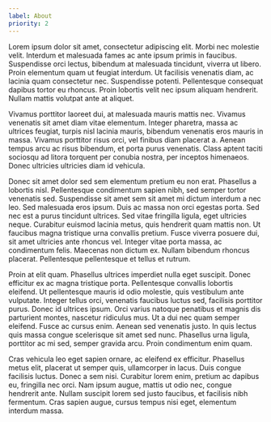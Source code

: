 ```yaml
---
label: About
priority: 2
---
```

Lorem ipsum dolor sit amet, consectetur adipiscing elit. Morbi nec molestie velit. Interdum et malesuada fames ac ante
ipsum primis in faucibus. Suspendisse orci lectus, bibendum at malesuada tincidunt, viverra ut libero. Proin elementum
quam ut feugiat interdum. Ut facilisis venenatis diam, ac lacinia quam consectetur nec. Suspendisse potenti.
Pellentesque consequat dapibus tortor eu rhoncus. Proin lobortis velit nec ipsum aliquam hendrerit. Nullam mattis
volutpat ante at aliquet.

Vivamus porttitor laoreet dui, at malesuada mauris mattis nec. Vivamus venenatis sit amet diam vitae elementum. Integer
pharetra, massa ac ultrices feugiat, turpis nisl lacinia mauris, bibendum venenatis eros mauris in massa. Vivamus
porttitor risus orci, vel finibus diam placerat a. Aenean tempus arcu ac risus bibendum, et porta purus venenatis. Class
aptent taciti sociosqu ad litora torquent per conubia nostra, per inceptos himenaeos. Donec ultricies ultricies diam id
vehicula.

Donec sit amet dolor sed sem elementum pretium eu non erat. Phasellus a lobortis nisl. Pellentesque condimentum sapien
nibh, sed semper tortor venenatis sed. Suspendisse sit amet sem sit amet mi dictum interdum a nec leo. Sed malesuada
eros ipsum. Duis ac massa non orci egestas porta. Sed nec est a purus tincidunt ultrices. Sed vitae fringilla ligula,
eget ultricies neque. Curabitur euismod lacinia metus, quis hendrerit quam mattis non. Ut faucibus magna tristique urna
convallis pretium. Fusce viverra posuere dui, sit amet ultricies ante rhoncus vel. Integer vitae porta massa, ac
condimentum felis. Maecenas non dictum ex. Nullam bibendum rhoncus placerat. Pellentesque pellentesque et tellus et
rutrum.

Proin at elit quam. Phasellus ultrices imperdiet nulla eget suscipit. Donec efficitur ex ac magna tristique porta.
Pellentesque convallis lobortis eleifend. Ut pellentesque mauris id odio molestie, quis vestibulum ante vulputate.
Integer tellus orci, venenatis faucibus luctus sed, facilisis porttitor purus. Donec id ultrices ipsum. Orci varius
natoque penatibus et magnis dis parturient montes, nascetur ridiculus mus. Ut a dui nec quam semper eleifend. Fusce ac
cursus enim. Aenean sed venenatis justo. In quis lectus quis massa congue scelerisque sit amet sed nunc. Phasellus urna
ligula, porttitor ac mi sed, semper gravida arcu. Proin condimentum enim quam.

Cras vehicula leo eget sapien ornare, ac eleifend ex efficitur. Phasellus metus elit, placerat ut semper quis,
ullamcorper in lacus. Duis congue facilisis luctus. Donec a sem nisi. Curabitur lorem enim, pretium ac dapibus eu,
fringilla nec orci. Nam ipsum augue, mattis ut odio nec, congue hendrerit ante. Nullam suscipit lorem sed justo
faucibus, et facilisis nibh fermentum. Cras sapien augue, cursus tempus nisi eget, elementum interdum massa.
